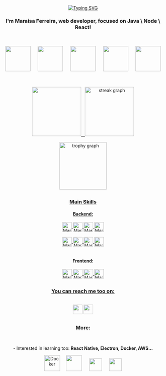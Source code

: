 <div align="center">
  <a href="https://git.io/typing-svg"><img src="https://readme-typing-svg.herokuapp.com?font=Fira+Code&size=17&pause=1000&center=true&multiline=true&width=435&lines=Hey+there+%F0%9F%91%8B%F0%9F%8F%BB%2C+welcome+to+my+github!;I'm+Mara%C3%ADsa+Ferreira%2C+Backend+developer." alt="Typing SVG" /></a>
  <h3>I'm Maraísa Ferreira, web developer, focused on Java \ Node \ React!</h3> 
  <br><br>
  <img height="80px" src="https://icongr.am/devicon/java-original.svg?size=128&color=currentColor">
  <span>&nbsp;&nbsp;&nbsp;&nbsp;</span>
  <img height="80px" src="https://skillicons.dev/icons?i=spring">
  <span>&nbsp;&nbsp;&nbsp;&nbsp;</span>
  <img height="80px" src="https://icongr.am/devicon/nodejs-original.svg?size=128&color=currentColor">
  <span>&nbsp;&nbsp;&nbsp;&nbsp;</span>
  <img height="80px" src="https://icongr.am/devicon/react-original.svg?size=128&color=currentColor">
  <span>&nbsp;&nbsp;&nbsp;&nbsp;</span>
  <img height="80px" src="https://icongr.am/devicon/javascript-original.svg?size=128&color=currentColor">
  <!-- <span>&nbsp;&nbsp;&nbsp;&nbsp;</span> -->
  <!-- <img height="80px" src="https://icongr.am/devicon/typescript-original.svg?size=128&color=currentColor"> -->
</div>
  
##
<br>
<div align="center">
  <a href="https://github.com/maraisaferreira">
  <img height="156em" src="https://github-profile-summary-cards.vercel.app/api/cards/profile-details?username=maraisaferreira&theme=radical&border_radius=5"/><span>&nbsp;&nbsp;&nbsp;</span><img src="https://streak-stats.demolab.com?user=maraisaferreira&theme=radical&hide_border=true&border_radius=5&date_format=M%20j%5B,%20Y%5D" height="156em" alt="streak graph"  /> <br/><br/>

  <img src="https://github-profile-trophy.vercel.app/?username=maraisaferreira&theme=radical&column=4&row=1&margin-w=5&margin-h=1&no-frame=true" height="150em" alt="trophy graph"  />

  
 
  <!-- <br><br>
  <img height="150em" src="http://github-profile-summary-cards.vercel.app/api/cards/most-commit-language?username=maraisaferreira&theme=tokyonight"/>
  <img height="150em" src="http://github-profile-summary-cards.vercel.app/api/cards/repos-per-language?username=maraisaferreira&theme=tokyonight"/>
  </a> -->
</div>

##
<div align="center" style="display: inline_block">
  <h3>Main Skills</h3>
  <h4>Backend:</h4>
   <div>
     <img align="center" alt="MaraisaFerreira-Node" height="30" src="https://img.shields.io/badge/Java-ED8B00?logo=openjdk&logoColor=white" />
     <img align="center" alt="MaraisaFerreira-Node" height="30" src="https://img.shields.io/badge/SpringBoot-6DB33F?logo=Spring&logoColor=white" />
     <img align="center" alt="MaraisaFerreira-Node" height="30" src="https://img.shields.io/badge/Node.js-43853D?logo=node.js&logoColor=white" />
     <img align="center" alt="MaraisaFerreira-Express" height="30" src="https://img.shields.io/badge/Express.js-404D59?logo=express&logoColor=white?">
      <br><br>
      <img align="center" alt="MaraisaFerreira-SQL" height="30" src="https://img.shields.io/badge/-SQL-000?&logo=MySQL&logoColor=4479A1">
      <img align="center" alt="MaraisaFerreira-MongoDB" height="30" src="https://img.shields.io/badge/MongoDB-%234ea94b.svg?logo=mongodb&logoColor=white">
      <img align="center" alt="MaraisaFerreira-Python" height="30" src="https://img.shields.io/badge/Python-4B8BBE?logo=python&logoColor=white">
      <img align="center" alt="MaraisaFerreira-Django" height="30"  src="https://img.shields.io/badge/Django-0C6141?logo=django&logoColor=white" >
  </div>
   <br>
  <h4>Frontend:</h4>
  <div>
    <img align="center" alt="MaraisaFerreira-React" height="30" src="https://img.shields.io/badge/-ReactJs-3178C6?logo=react&logoColor=white">
    <img align="center" alt="MaraisaFerreira-JS" height="30" src="https://shields.io/badge/JavaScript-dba309?logo=JavaScript&logoColor=white">
    <!-- <img align="center" alt="MaraisaFerreira-TS" height="30" src="https://shields.io/badge/TypeScript-3178C6?logo=TypeScript&logoColor=FFF"> -->
    <img align="center" alt="MaraisaFerreira-HTML" height="30" src="https://img.shields.io/badge/HTML5-E34F26?&logo=html5&logoColor=white">
    <img align="center" alt="MaraisaFerreira-CSS" height="30" src="https://img.shields.io/badge/CSS3-1572B6?&logo=css3&logoColor=white"> 
  </div>  
</div>
  
##

<div align="center">
  <h3> You can reach me too on: </h3>
    <br>
   <a href="https://www.linkedin.com/in/maraisaferreira" target="_blank"><img height="30" src="https://img.shields.io/badge/-LinkedIn-%230077B5?logo=linkedin&logoColor=white" target="_blank"></a> 
   <a href = "mailto:ferreira.maraisacristina@gmail.com" target="_blank"><img height="30" src="https://img.shields.io/badge/Gmail-D14836?logo=gmail&logoColor=white" target="_blank"></a> 
</div>
  
##

<div align="center">
  <h3>More:</h3>
    <br>
  <p>- Interested in learning too: <strong>React Native, Electron, Docker, AWS...</strong></p>
  
  <img height="50px" src="https://icongr.am/devicon/docker-original.svg?size=128&color=currentColor" alt='Docker'>
  <span>&nbsp;&nbsp;&nbsp;</span>
  <img height="50px" src="https://icongr.am/devicon/amazonwebservices-original.svg?size=128&color=currentColor"> 
  <span>&nbsp;&nbsp;&nbsp;&nbsp;</span>
  <img height="40px" src="https://icongr.am/devicon/react-original.svg?size=128&color=6a1093">
  <span>&nbsp;&nbsp;&nbsp;&nbsp;</span>
  <img height="40px" src="https://icongr.am/devicon/electron-original.svg?size=128&color=currentColor">
  
  
</div>

